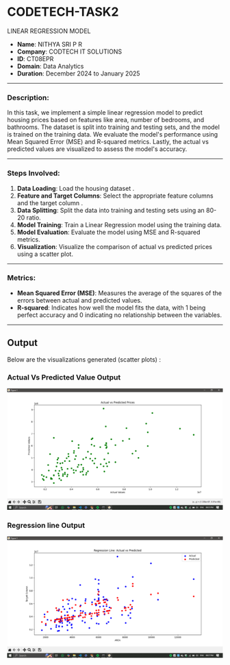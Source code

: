 # CODETECH-TASK2
LINEAR REGRESSION MODEL

- **Name**: NITHYA SRI P R 
- **Company**: CODTECH IT SOLUTIONS  
- **ID**: CT08EPR  
- **Domain**: Data Analytics  
- **Duration**: December 2024 to January 2025

---  
### Description:

In this task, we implement a simple linear regression model to predict housing prices based on features like area, number of bedrooms, and bathrooms. The dataset is split into training and testing sets, and the model is trained on the training data. We evaluate the model's performance using Mean Squared Error (MSE) and R-squared metrics. Lastly, the actual vs predicted values are visualized to assess the model's accuracy.

---

### Steps Involved:

1. **Data Loading**: Load the housing dataset .
2. **Feature and Target Columns**: Select the appropriate feature columns  and the target column .
3. **Data Splitting**: Split the data into training and testing sets using an 80-20 ratio.
4. **Model Training**: Train a Linear Regression model using the training data.
5. **Model Evaluation**: Evaluate the model using MSE and R-squared metrics.
6. **Visualization**: Visualize the comparison of actual vs predicted prices using a scatter plot.

---

### Metrics:

- **Mean Squared Error (MSE)**: Measures the average of the squares of the errors between actual and predicted values.
- **R-squared**: Indicates how well the model fits the data, with 1 being perfect accuracy and 0 indicating no relationship between the variables.

---

## Output

Below are the visualizations generated (scatter plots) :

### Actual Vs Predicted Value Output
![Output](images/A-VS-P.png)

### Regression line Output
![Output](images/REG.png)

